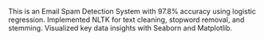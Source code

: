 This is an Email Spam Detection System with 97.8% accuracy using logistic regression. Implemented NLTK for text cleaning, stopword removal, and stemming.
Visualized key data insights with Seaborn and Matplotlib.
